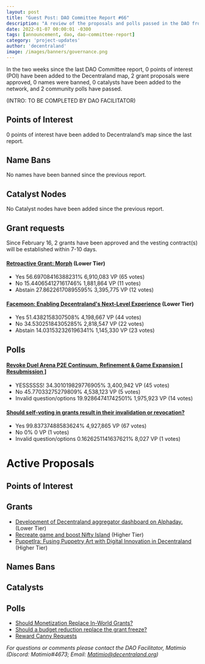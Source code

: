 ```yaml
---
layout: post
title: "Guest Post: DAO Committee Report #66"
description: "A review of the proposals and polls passed in the DAO from February 16 through February 29".
date: 2022-01-07 00:00:01 -0300
tags: [announcement, dao, dao-committee-report]
category: 'project-updates'
author: 'decentraland'
image: /images/banners/governance.png
---
```


In the two weeks since the last DAO Committee report, 0 points of interest (POI) have been added to the Decentraland map, 2 grant proposals were approved, 0 names were banned, 0 catalysts have been added to the network, and 2 community polls have passed.

(INTRO: TO BE COMPLETED BY DAO FACILITATOR)

## Points of Interest
0 points of interest have been added to Decentraland’s map since the last report.


## Name Bans

No names have been banned since the previous report.

## Catalyst Nodes
No Catalyst nodes have been added since the previous report.


## Grant requests
Since February 16, 2 grants have been approved and the vesting contract(s) will be established within 7-10 days.


#### [Retroactive Grant: Morph](https://governance.decentraland.org/proposal/?id=a0e2bf05-2a60-4443-8ae3-5c9505e74cec) (Lower Tier)

* Yes 56.69708416388231% 6,910,083 VP (65 votes)
* No 15.440654127161746% 1,881,864 VP (11 votes)
* Abstain 27.86226170895595% 3,395,775 VP (12 votes)


#### [Facemoon: Enabling Decentraland&#39;s Next-Level Experience](https://governance.decentraland.org/proposal/?id=034fbe30-038d-4349-b6ee-fcb80469b64e) (Lower Tier)

* Yes 51.4382158307508% 4,198,667 VP (44 votes)
* No 34.53025184305285% 2,818,547 VP (22 votes)
* Abstain 14.031532326196341% 1,145,330 VP (23 votes)


## Polls

#### [Revoke Duel Arena P2E Continuum, Refinement &amp; Game Expansion [ Resubmission ]](https://governance.decentraland.org/proposal/?id=3b92b879-c975-4407-b87a-b03c20baff81)

* YESSSSSS! 34.301019829776905% 3,400,942 VP (45 votes)
* No 45.77033275279809% 4,538,123 VP (5 votes)
* Invalid question/options 19.92864741742501% 1,975,923 VP (14 votes)


#### [Should self-voting in grants result in their invalidation or revocation?](https://governance.decentraland.org/proposal/?id=fee72e67-9342-4fa9-8574-688916c8419a)

* Yes 99.83737488583624% 4,927,865 VP (67 votes)
* No 0% 0 VP (1 votes)
* Invalid question/options 0.1626251141637621% 8,027 VP (1 votes)



# Active Proposals

## Points of Interest


## Grants

* [Development of Decentraland aggregator dashboard on Alphaday.](https://governance.decentraland.org/proposal/?id=aac57fd1-e68a-453a-8037-03e917fe6f02) (Lower Tier)
* [Recreate game and boost Nifty Island](https://governance.decentraland.org/proposal/?id=cd81f0e3-f51f-4262-b920-39b1abf9193d) (Higher Tier)
* [PuppetIra: Fusing Puppetry Art with Digital Innovation in Decentraland](https://governance.decentraland.org/proposal/?id=27c424fe-d285-4266-ba6c-ec61ba4e3081) (Higher Tier)

## Names Bans


## Catalysts


## Polls

* [Should Monetization Replace In-World Grants?](https://governance.decentraland.org/proposal/?id=c472d0f2-8ec8-4f24-890d-9a8193446846)
* [Should a budget reduction replace the grant freeze?](https://governance.decentraland.org/proposal/?id=cce5def1-74d7-4c78-be7e-1a2d95b6ddbc)
* [Reward Canny Requests](https://governance.decentraland.org/proposal/?id=830fe28c-2bae-4a08-8384-3a26aa755ef2)

*For questions or comments please contact the DAO Facilitator, Matimio (Discord: Matimio#4673; Email: [Matimio@decentraland.org](mailto:Matimio@decentraland.org))*